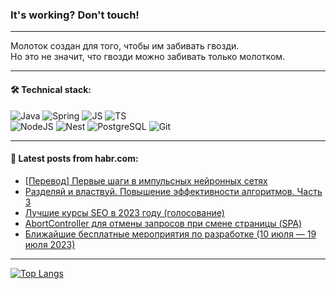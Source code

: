 ### It's working? Don't touch!

---
Молоток создан для того, чтобы им забивать гвозди. <br>
Но это не значит, что гвозди можно забивать только молотком.

---

#### 🛠️ Technical stack:

![Java](https://img.shields.io/badge/Java-informational?logo=Oracle&style=flat&logoColor=white&color=FF4500)
![Spring](https://img.shields.io/badge/SpringBoot-informational?logo=SpringBoot&style=flat&logoColor=white&color=6495ED)
![JS](https://img.shields.io/badge/JS-informational?logo=javaScript&style=flat&logoColor=black&color=F7Df1E)
![TS](https://img.shields.io/badge/TypeScript-informational?logo=typeScript&style=flat&logoColor=black&color=0667A8)  <br>
![NodeJS](https://img.shields.io/badge/NodeJS-informational?logo=node.js&style=flat&logoColor=white&color=43853D)
![Nest](https://img.shields.io/badge/NestJS-informational?logo=NestJS&style=flat&logoColor=white&color=red)
![PostgreSQL](https://img.shields.io/badge/PostgreSQL-informational?logo=PostgreSQL&style=flat&logoColor=white&color=DAA520)
![Git](https://img.shields.io/badge/Git-informational?logo=git&style=flat&logoColor=white&color=778899)

___

#### 💬 Latest posts from habr.com:

<!-- BLOG-POST-LIST:START -->
- [[Перевод] Первые шаги в импульсных нейронных сетях](https://habr.com/ru/articles/746762/?utm_source=habrahabr&utm_medium=rss&utm_campaign=746762)
- [Разделяй и властвуй. Повышение эффективности алгоритмов. Часть 3](https://habr.com/ru/articles/745360/?utm_source=habrahabr&utm_medium=rss&utm_campaign=745360)
- [Лучшие курсы SEO в 2023 году &lpar;голосование&rpar;](https://habr.com/ru/articles/746710/?utm_source=habrahabr&utm_medium=rss&utm_campaign=746710)
- [AbortController для отмены запросов при смене страницы &lpar;SPA&rpar;](https://habr.com/ru/articles/746740/?utm_source=habrahabr&utm_medium=rss&utm_campaign=746740)
- [Ближайшие бесплатные мероприятия по разработке &lpar;10 июля — 19 июля 2023&rpar;](https://habr.com/ru/articles/746728/?utm_source=habrahabr&utm_medium=rss&utm_campaign=746728)
<!-- BLOG-POST-LIST:END -->

---
[![Top Langs](https://github-readme-stats-git-master-advtsetting-gmailcom.vercel.app/api/top-langs/?username=zloylis&langs_count=10&hide_title=false&title_color=e6edf3&size_weight=0.5&count_weight=0.5&layout=compact&hide_border=true&theme=dracula)](https://github.com/zloylis)

<!-- ![GitHub stats](https://github-readme-stats-git-master-advtsetting-gmailcom.vercel.app/api?username=zloylis&show_icons=true&hide_border=true&theme=dracula&hide_title=true&include_all_commits=true&count_private=true&hide=contribs&hide_rank=true) -->
